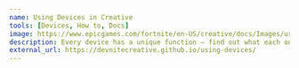 ```yaml
---
name: Using Devices in Creative
tools: [Devices, How to, Docs]
image: https://www.epicgames.com/fortnite/en-US/creative/docs/Images/using-devices-in-fortnite-creative/devices-landing-hero.png
description: Every device has a unique function — find out what each one does and how you can use them!
external_url: https://devnitecreative.github.io/using-devices/
---
```

